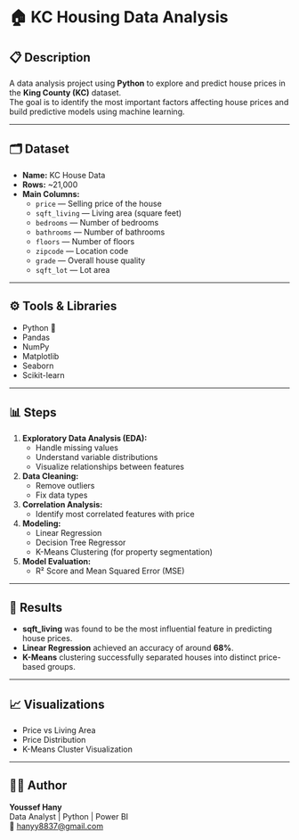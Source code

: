 # 🏠 KC Housing Data Analysis

## 📋 Description
A data analysis project using **Python** to explore and predict house prices in the **King County (KC)** dataset.  
The goal is to identify the most important factors affecting house prices and build predictive models using machine learning.

---

## 🗂️ Dataset
- **Name:** KC House Data  
- **Rows:** ~21,000  
- **Main Columns:**
  - `price` — Selling price of the house  
  - `sqft_living` — Living area (square feet)  
  - `bedrooms` — Number of bedrooms  
  - `bathrooms` — Number of bathrooms  
  - `floors` — Number of floors  
  - `zipcode` — Location code  
  - `grade` — Overall house quality  
  - `sqft_lot` — Lot area  

---

## ⚙️ Tools & Libraries
- Python 🐍  
- Pandas  
- NumPy  
- Matplotlib  
- Seaborn  
- Scikit-learn  

---

## 📊 Steps
1. **Exploratory Data Analysis (EDA):**  
   - Handle missing values  
   - Understand variable distributions  
   - Visualize relationships between features  
2. **Data Cleaning:**  
   - Remove outliers  
   - Fix data types  
3. **Correlation Analysis:**  
   - Identify most correlated features with price  
4. **Modeling:**  
   - Linear Regression  
   - Decision Tree Regressor  
   - K-Means Clustering (for property segmentation)  
5. **Model Evaluation:**  
   - R² Score and Mean Squared Error (MSE)  

---

## 🚀 Results
- **sqft_living** was found to be the most influential feature in predicting house prices.  
- **Linear Regression** achieved an accuracy of around **68%**.  
- **K-Means** clustering successfully separated houses into distinct price-based groups.  

---

## 📈 Visualizations
- Price vs Living Area  
- Price Distribution  
- K-Means Cluster Visualization  

---

## 👨‍💻 Author
**Youssef Hany**  
Data Analyst | Python | Power BI  
📧 hanyy8837@gmail.com
